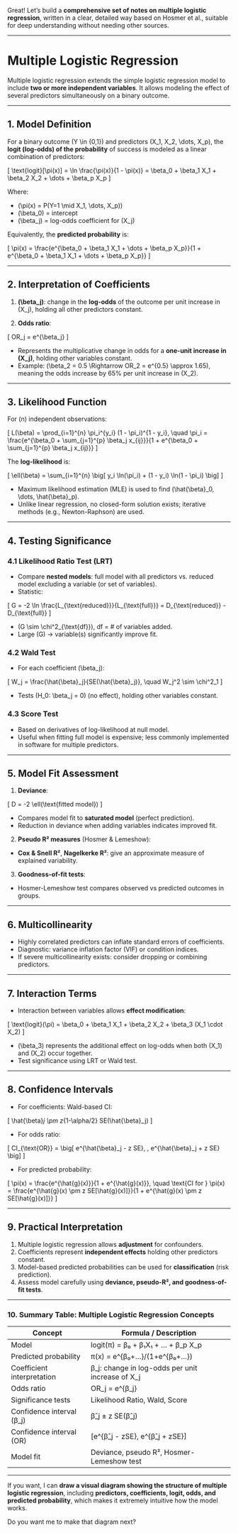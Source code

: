Great! Let’s build a **comprehensive set of notes on multiple logistic regression**, written in a clear, detailed way based on Hosmer et al., suitable for deep understanding without needing other sources.

---

# **Multiple Logistic Regression**

Multiple logistic regression extends the simple logistic regression model to include **two or more independent variables**. It allows modeling the effect of several predictors simultaneously on a binary outcome.

---

## **1. Model Definition**

For a binary outcome (Y \in {0,1}) and predictors (X_1, X_2, \dots, X_p), the **logit (log-odds) of the probability** of success is modeled as a linear combination of predictors:

[
\text{logit}[\pi(x)] = \ln \frac{\pi(x)}{1 - \pi(x)} = \beta_0 + \beta_1 X_1 + \beta_2 X_2 + \dots + \beta_p X_p
]

Where:

* (\pi(x) = P(Y=1 \mid X_1, \dots, X_p))
* (\beta_0) = intercept
* (\beta_j) = log-odds coefficient for (X_j)

Equivalently, the **predicted probability** is:

[
\pi(x) = \frac{e^{\beta_0 + \beta_1 X_1 + \dots + \beta_p X_p}}{1 + e^{\beta_0 + \beta_1 X_1 + \dots + \beta_p X_p}}
]

---

## **2. Interpretation of Coefficients**

1. **(\beta_j)**: change in the **log-odds** of the outcome per unit increase in (X_j), holding all other predictors constant.

2. **Odds ratio**:

[
OR_j = e^{\beta_j}
]

* Represents the multiplicative change in odds for a **one-unit increase in (X_j)**, holding other variables constant.
* Example: (\beta_2 = 0.5 \Rightarrow OR_2 = e^{0.5} \approx 1.65), meaning the odds increase by 65% per unit increase in (X_2).

---

## **3. Likelihood Function**

For (n) independent observations:

[
L(\beta) = \prod_{i=1}^{n} \pi_i^{y_i} (1 - \pi_i)^{1 - y_i},
\quad \pi_i = \frac{e^{\beta_0 + \sum_{j=1}^{p} \beta_j x_{ij}}}{1 + e^{\beta_0 + \sum_{j=1}^{p} \beta_j x_{ij}}}
]

The **log-likelihood** is:

[
\ell(\beta) = \sum_{i=1}^{n} \big[ y_i \ln(\pi_i) + (1 - y_i) \ln(1 - \pi_i) \big]
]

* Maximum likelihood estimation (MLE) is used to find (\hat{\beta}_0, \dots, \hat{\beta}_p).
* Unlike linear regression, no closed-form solution exists; iterative methods (e.g., Newton-Raphson) are used.

---

## **4. Testing Significance**

### **4.1 Likelihood Ratio Test (LRT)**

* Compare **nested models**: full model with all predictors vs. reduced model excluding a variable (or set of variables).
* Statistic:

[
G = -2 \ln \frac{L_{\text{reduced}}}{L_{\text{full}}} = D_{\text{reduced}} - D_{\text{full}}
]

* (G \sim \chi^2_{\text{df}}), df = # of variables added.
* Large (G) → variable(s) significantly improve fit.

### **4.2 Wald Test**

* For each coefficient (\beta_j):

[
W_j = \frac{\hat{\beta}_j}{SE(\hat{\beta}_j)}, \quad W_j^2 \sim \chi^2_1
]

* Tests (H_0: \beta_j = 0) (no effect), holding other variables constant.

### **4.3 Score Test**

* Based on derivatives of log-likelihood at null model.
* Useful when fitting full model is expensive; less commonly implemented in software for multiple predictors.

---

## **5. Model Fit Assessment**

1. **Deviance**:

[
D = -2 \ell(\text{fitted model})
]

* Compares model fit to **saturated model** (perfect prediction).
* Reduction in deviance when adding variables indicates improved fit.

2. **Pseudo R² measures** (Hosmer & Lemeshow):

* **Cox & Snell R²**, **Nagelkerke R²**: give an approximate measure of explained variability.

3. **Goodness-of-fit tests**:

* Hosmer-Lemeshow test compares observed vs predicted outcomes in groups.

---

## **6. Multicollinearity**

* Highly correlated predictors can inflate standard errors of coefficients.
* Diagnostic: variance inflation factor (VIF) or condition indices.
* If severe multicollinearity exists: consider dropping or combining predictors.

---

## **7. Interaction Terms**

* Interaction between variables allows **effect modification**:

[
\text{logit}(\pi) = \beta_0 + \beta_1 X_1 + \beta_2 X_2 + \beta_3 (X_1 \cdot X_2)
]

* (\beta_3) represents the additional effect on log-odds when both (X_1) and (X_2) occur together.
* Test significance using LRT or Wald test.

---

## **8. Confidence Intervals**

* For coefficients: Wald-based CI:

[
\hat{\beta}*j \pm z*{1-\alpha/2} SE(\hat{\beta}_j)
]

* For odds ratio:

[
CI_{\text{OR}} = \big[ e^{\hat{\beta}_j - z SE}, , e^{\hat{\beta}_j + z SE} \big]
]

* For predicted probability:

[
\pi(x) = \frac{e^{\hat{g}(x)}}{1 + e^{\hat{g}(x)}}, \quad
\text{CI for } \pi(x) = \frac{e^{\hat{g}(x) \pm z SE[\hat{g}(x)]}}{1 + e^{\hat{g}(x) \pm z SE[\hat{g}(x)]}}
]

---

## **9. Practical Interpretation**

1. Multiple logistic regression allows **adjustment** for confounders.
2. Coefficients represent **independent effects** holding other predictors constant.
3. Model-based predicted probabilities can be used for **classification** (risk prediction).
4. Assess model carefully using **deviance, pseudo-R², and goodness-of-fit tests**.

---

### **10. Summary Table: Multiple Logistic Regression Concepts**

| Concept                    | Formula / Description                            |
| -------------------------- | ------------------------------------------------ |
| Model                      | logit(π) = β₀ + β₁X₁ + … + β_p X_p               |
| Predicted probability      | π(x) = e^{β₀+…}/(1+e^{β₀+…})                     |
| Coefficient interpretation | β_j: change in log-odds per unit increase of X_j |
| Odds ratio                 | OR_j = e^{β_j}                                   |
| Significance tests         | Likelihood Ratio, Wald, Score                    |
| Confidence interval (β_j)  | β̂_j ± z SE(β̂_j)                                |
| Confidence interval (OR)   | [e^{β̂_j - zSE}, e^{β̂_j + zSE}]                 |
| Model fit                  | Deviance, pseudo R², Hosmer-Lemeshow test        |

---

If you want, I can **draw a visual diagram showing the structure of multiple logistic regression**, including **predictors, coefficients, logit, odds, and predicted probability**, which makes it extremely intuitive how the model works.

Do you want me to make that diagram next?
